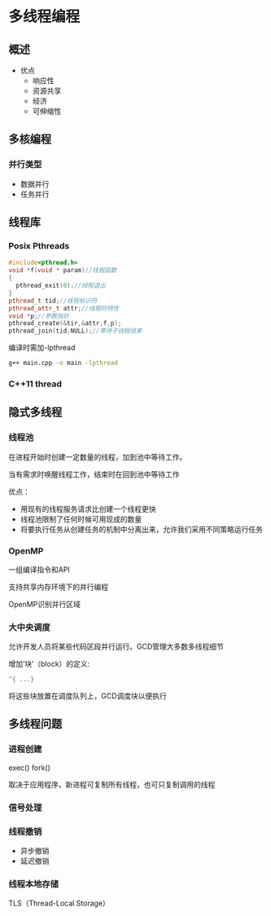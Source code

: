 # 多线程编程

## 概述

- 优点
  - 响应性
  - 资源共享
  - 经济
  - 可伸缩性
## 多核编程

### 并行类型

- 数据并行
- 任务并行

## 线程库
### Posix Pthreads
```cpp
#include<pthread.h>
void *f(void * param)//线程函数
{
  pthread_exit(0);//线程退出
}
pthread_t tid;//线程标识符
pthread_attr_t attr;//线程的特性
void *p;//参数指针
pthread_create(&tir,&attr,f,p);
pthread_join(tid,NULL);//等待子线程结束
```
编译时需加-lpthread
```bash
g++ main.cpp -o main -lpthread
```

### C++11 thread

## 隐式多线程

### 线程池

在进程开始时创建一定数量的线程，加到池中等待工作。

当有需求时唤醒线程工作，结束时在回到池中等待工作

优点：

- 用现有的线程服务请求比创建一个线程更快
- 线程池限制了任何时候可用现成的数量
- 将要执行任务从创建任务的机制中分离出来，允许我们采用不同策略运行任务

### OpenMP

一组编译指令和API

支持共享内存环境下的并行编程

OpenMP识别并行区域

### 大中央调度

允许开发人员将某些代码区段并行运行。GCD管理大多数多线程细节

增加‘块’（block）的定义:

```cpp
^{ ...}
```

将这些块放置在调度队列上，GCD调度块以便执行

## 多线程问题

### 进程创建

exec() fork()

取决于应用程序，新进程可复制所有线程，也可只复制调用的线程

### 信号处理

### 线程撤销

- 异步撤销
- 延迟撤销

### 线程本地存储

TLS（Thread-Local Storage）